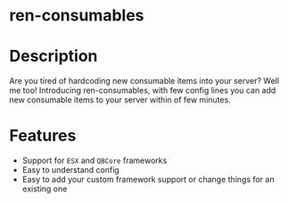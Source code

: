 # ren-consumables

# Description 
Are you tired of hardcoding new consumable items into your server? Well me too! Introducing ren-consumables, with few config lines you can add new consumable items to your server within of few minutes.

# Features
- Support for  ```ESX``` and ```QBCore``` frameworks
- Easy to understand config
- Easy to add your custom framework support or change things for an existing one
